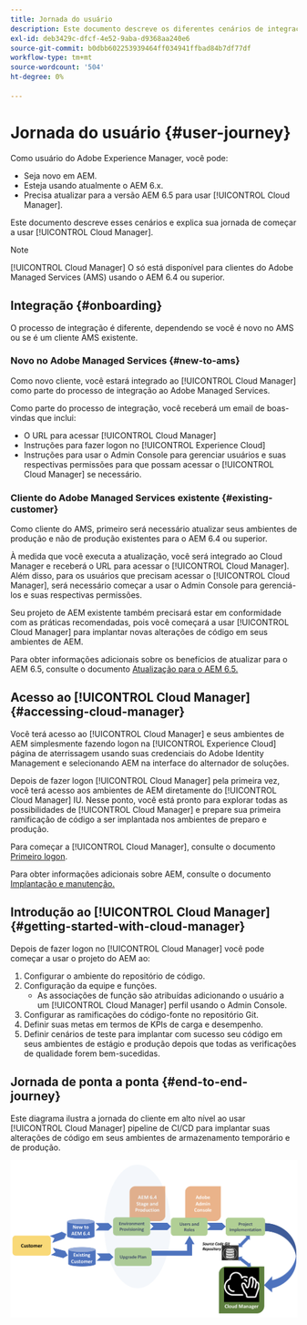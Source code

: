 ```yaml
---
title: Jornada do usuário
description: Este documento descreve os diferentes cenários de integração e explica a introdução ao jornada com o Cloud Manager.
exl-id: deb3429c-dfcf-4e52-9aba-d9368aa240e6
source-git-commit: b0dbb602253939464ff034941ffbad84b7df77df
workflow-type: tm+mt
source-wordcount: '504'
ht-degree: 0%

---
```



# Jornada do usuário {#user-journey}

Como usuário do Adobe Experience Manager, você pode:

* Seja novo em AEM.
* Esteja usando atualmente o AEM 6.x.
* Precisa atualizar para a versão AEM 6.5 para usar [!UICONTROL Cloud Manager].

Este documento descreve esses cenários e explica sua jornada de começar a usar [!UICONTROL Cloud Manager].

>[!NOTE]
>
>[!UICONTROL Cloud Manager] O só está disponível para clientes do Adobe Managed Services (AMS) usando o AEM 6.4 ou superior.

## Integração {#onboarding}

O processo de integração é diferente, dependendo se você é novo no AMS ou se é um cliente AMS existente.

### Novo no Adobe Managed Services {#new-to-ams}

Como novo cliente, você estará integrado ao [!UICONTROL Cloud Manager] como parte do processo de integração ao Adobe Managed Services.

Como parte do processo de integração, você receberá um email de boas-vindas que inclui:

* O URL para acessar [!UICONTROL Cloud Manager]
* Instruções para fazer logon no [!UICONTROL Experience Cloud]
* Instruções para usar o Admin Console para gerenciar usuários e suas respectivas permissões para que possam acessar o [!UICONTROL Cloud Manager] se necessário.

### Cliente do Adobe Managed Services existente {#existing-customer}

Como cliente do AMS, primeiro será necessário atualizar seus ambientes de produção e não de produção existentes para o AEM 6.4 ou superior.

À medida que você executa a atualização, você será integrado ao Cloud Manager e receberá o URL para acessar o [!UICONTROL Cloud Manager]. Além disso, para os usuários que precisam acessar o [!UICONTROL Cloud Manager], será necessário começar a usar o Admin Console para gerenciá-los e suas respectivas permissões.

Seu projeto de AEM existente também precisará estar em conformidade com as práticas recomendadas, pois você começará a usar [!UICONTROL Cloud Manager] para implantar novas alterações de código em seus ambientes de AEM.

Para obter informações adicionais sobre os benefícios de atualizar para o AEM 6.5, consulte o documento [Atualização para o AEM 6.5.](https://experienceleague.adobe.com/docs/experience-manager-65/deploying/upgrading/upgrade.html)

## Acesso ao [!UICONTROL Cloud Manager] {#accessing-cloud-manager}

Você terá acesso ao [!UICONTROL Cloud Manager] e seus ambientes de AEM simplesmente fazendo logon na [!UICONTROL Experience Cloud] página de aterrissagem usando suas credenciais do Adobe Identity Management e selecionando AEM na interface do alternador de soluções.

Depois de fazer logon [!UICONTROL Cloud Manager] pela primeira vez, você terá acesso aos ambientes de AEM diretamente do [!UICONTROL Cloud Manager] IU. Nesse ponto, você está pronto para explorar todas as possibilidades de [!UICONTROL Cloud Manager] e prepare sua primeira ramificação de código a ser implantada nos ambientes de preparo e produção.

Para começar a [!UICONTROL Cloud Manager], consulte o documento [Primeiro logon](/help/getting-started/first-time-login.md).

Para obter informações adicionais sobre AEM, consulte o documento [Implantação e manutenção.](https://experienceleague.adobe.com/docs/experience-manager-65/deploying/deploying/deploy.html)

## Introdução ao [!UICONTROL Cloud Manager] {#getting-started-with-cloud-manager}

Depois de fazer logon no [!UICONTROL Cloud Manager] você pode começar a usar o projeto do AEM ao:

1. Configurar o ambiente do repositório de código.
1. Configuração da equipe e funções.
   * As associações de função são atribuídas adicionando o usuário a um [!UICONTROL Cloud Manager] perfil usando o Admin Console.
1. Configurar as ramificações do código-fonte no repositório Git.
1. Definir suas metas em termos de KPIs de carga e desempenho.
1. Definir cenários de teste para implantar com sucesso seu código em seus ambientes de estágio e produção depois que todas as verificações de qualidade forem bem-sucedidas.

## Jornada de ponta a ponta {#end-to-end-journey}

Este diagrama ilustra a jornada do cliente em alto nível ao usar [!UICONTROL Cloud Manager] pipeline de CI/CD para implantar suas alterações de código em seus ambientes de armazenamento temporário e de produção.

![Jornada completa](/help/assets/screen_shot_2018-05-15at124004pm.png)
